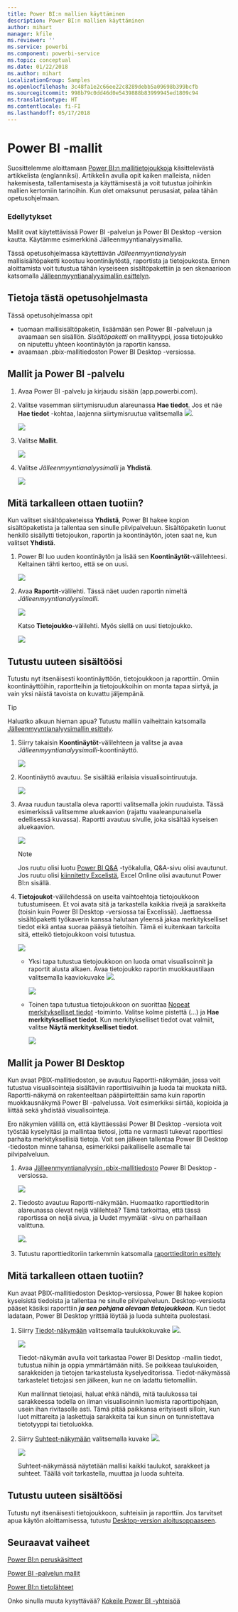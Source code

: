 ```yaml
---
title: Power BI:n mallien käyttäminen
description: Power BI:n mallien käyttäminen
author: mihart
manager: kfile
ms.reviewer: ''
ms.service: powerbi
ms.component: powerbi-service
ms.topic: conceptual
ms.date: 01/22/2018
ms.author: mihart
LocalizationGroup: Samples
ms.openlocfilehash: 3c48fa1e2c66ee22c8289debb5a09698b399bcfb
ms.sourcegitcommit: 998b79c0dd46d0e5439888b83999945ed1809c94
ms.translationtype: HT
ms.contentlocale: fi-FI
ms.lasthandoff: 05/17/2018
---
```

# <a name="the-power-bi-samples"></a>Power BI -mallit

Suosittelemme aloittamaan [Power BI:n mallitietojoukkoja](sample-datasets.md) käsittelevästä artikkelista (englanniksi). Artikkelin avulla opit kaiken malleista, niiden hakemisesta, tallentamisesta ja käyttämisestä ja voit tutustua joihinkin mallien kertomiin tarinoihin. Kun olet omaksunut perusasiat, palaa tähän opetusohjelmaan.   

### <a name="prerequisites"></a>Edellytykset
Mallit ovat käytettävissä Power BI -palvelun ja Power BI Desktop -version kautta. Käytämme esimerkkinä Jälleenmyyntianalyysimallia.

Tässä opetusohjelmassa käytettävän *Jälleenmyyntianalyysin* mallisisältöpaketti koostuu koontinäytöstä, raportista ja tietojoukosta.
Ennen aloittamista voit tutustua tähän kyseiseen sisältöpakettiin ja sen skenaarioon katsomalla [Jälleenmyyntianalyysimallin esittelyn](sample-retail-analysis.md).

## <a name="about-this-tutorial"></a>Tietoja tästä opetusohjelmasta
Tässä opetusohjelmassa opit 
- tuomaan mallisisältöpaketin, lisäämään sen Power BI -palveluun ja avaamaan sen sisällön. *Sisältöpaketti* on mallityyppi, jossa tietojoukko on niputettu yhteen koontinäytön ja raportin kanssa. 
-  avaamaan .pbix-mallitiedoston Power BI Desktop -versiossa.


## <a name="samples-and-power-bi-service"></a>Mallit ja Power BI -palvelu

1. Avaa Power BI -palvelu ja kirjaudu sisään (app.powerbi.com).
2. Valitse vasemman siirtymisruudun alareunassa **Hae tiedot**. Jos et näe **Hae tiedot** -kohtaa, laajenna siirtymisruutua valitsemalla ![](media/sample-tutorial-connect-to-the-samples/expand-nav.png).
   
   ![](media/sample-tutorial-connect-to-the-samples/pbi_getdata.png)
5. Valitse **Mallit**.  
   
   ![](media/sample-tutorial-connect-to-the-samples/pbi_samplesdownload.png)
6. Valitse *Jälleenmyyntianalyysimalli* ja **Yhdistä**.   
   
   ![](media/sample-tutorial-connect-to-the-samples/pbi_retailanalysissampleconnect.png)

## <a name="what-exactly-was-imported"></a>Mitä tarkalleen ottaen tuotiin?
Kun valitset sisältöpaketeissa **Yhdistä**, Power BI hakee kopion sisältöpaketista ja tallentaa sen sinulle pilvipalveluun. Sisältöpaketin luonut henkilö sisällytti tietojoukon, raportin ja koontinäytön, joten saat ne, kun valitset **Yhdistä**. 

1. Power BI luo uuden koontinäytön ja lisää sen **Koontinäytöt**-välilehteesi. Keltainen tähti kertoo, että se on uusi.
   
   ![](media/sample-tutorial-connect-to-the-samples/power-bi-new-dashboard.png)
2. Avaa **Raportit**-välilehti.  Tässä näet uuden raportin nimeltä *Jälleenmyyntianalyysimalli*.
   
   ![](media/sample-tutorial-connect-to-the-samples/power-bi-new-report.png)
   
   Katso **Tietojoukko**-välilehti.  Myös siellä on uusi tietojoukko.
   
   ![](media/sample-tutorial-connect-to-the-samples/power-bi-new-dataset.png)

## <a name="explore-your-new-content"></a>Tutustu uuteen sisältöösi
Tutustu nyt itsenäisesti koontinäyttöön, tietojoukkoon ja raporttiin. Omiin koontinäyttöihin, raportteihin ja tietojoukkoihin on monta tapaa siirtyä, ja vain yksi näistä tavoista on kuvattu jäljempänä.  

> [!TIP]
> Haluatko alkuun hieman apua?  Tutustu malliin vaiheittain katsomalla [Jälleenmyyntianalyysimallin esittely](sample-retail-analysis.md).
> 
> 

1. Siirry takaisin **Koontinäytöt**-välilehteen ja valitse ja avaa *Jälleenmyyntianalyysimalli*-koontinäyttö.    
   
   ![](media/sample-tutorial-connect-to-the-samples/power-bi-dashboards.png)
2. Koontinäyttö avautuu.  Se sisältää erilaisia visualisointiruutuja.
   
   ![](media/sample-tutorial-connect-to-the-samples/power-bi-dashboards2new.png)
3. Avaa ruudun taustalla oleva raportti valitsemalla jokin ruuduista.  Tässä esimerkissä valitsemme aluekaavion (rajattu vaaleanpunaisella edellisessä kuvassa). Raportti avautuu sivulle, joka sisältää kyseisen aluekaavion.
   
    ![](media/sample-tutorial-connect-to-the-samples/power-bi-report.png)
   
   > [!NOTE]
   > Jos ruutu olisi luotu [Power BI Q&A](power-bi-q-and-a.md) -työkalulla, Q&A-sivu olisi avautunut. Jos ruutu olisi [kiinnitetty Excelistä](service-dashboard-pin-tile-from-excel.md), Excel Online olisi avautunut Power BI:n sisällä.
   > 
   > 
1. **Tietojoukot**-välilehdessä on useita vaihtoehtoja tietojoukkoon tutustumiseen.  Et voi avata sitä ja tarkastella kaikkia rivejä ja sarakkeita (toisin kuin Power BI Desktop -versiossa tai Excelissä).  Jaettaessa sisältöpaketti työkaverin kanssa halutaan yleensä jakaa merkitykselliset tiedot eikä antaa suoraa pääsyä tietoihin. Tämä ei kuitenkaan tarkoita sitä, etteikö tietojoukkoon voisi tutustua.  
   
   ![](media/sample-tutorial-connect-to-the-samples/power-bi-chart-icon2.png)
   
   * Yksi tapa tutustua tietojoukkoon on luoda omat visualisoinnit ja raportit alusta alkaen.  Avaa tietojoukko raportin muokkaustilaan valitsemalla kaaviokuvake ![](media/sample-tutorial-connect-to-the-samples/power-bi-chart-icon4.png).
     
       ![](media/sample-tutorial-connect-to-the-samples/power-bi-report-editing.png)
   * Toinen tapa tutustua tietojoukkoon on suorittaa [Nopeat merkitykselliset tiedot](service-insights.md) -toiminto. Valitse kolme pistettä (...) ja **Hae merkitykselliset tiedot**. Kun merkitykselliset tiedot ovat valmiit, valitse **Näytä merkitykselliset tiedot**.
     
       ![](media/sample-tutorial-connect-to-the-samples/power-bi-insights.png)

## <a name="samples-and-power-bi-desktop"></a>Mallit ja Power BI Desktop 
Kun avaat PBIX-mallitiedoston, se avautuu Raportti-näkymään, jossa voit tutustua visualisointeja sisältäviin raporttisivuihin ja luoda tai muokata niitä. Raportti-näkymä on rakenteeltaan pääpiirteittäin sama kuin raportin muokkausnäkymä Power BI -palvelussa. Voit esimerkiksi siirtää, kopioida ja liittää sekä yhdistää visualisointeja.

Ero näkymien välillä on, että käyttäessäsi Power BI Desktop -versiota voit työstää kyselyitäsi ja mallintaa tietosi, jotta ne varmasti tukevat raporttiesi parhaita merkityksellisiä tietoja. Voit sen jälkeen tallentaa Power BI Desktop -tiedoston minne tahansa, esimerkiksi paikalliselle asemalle tai pilvipalveluun.

1. Avaa [Jälleenmyyntianalyysin .pbix-mallitiedosto](http://download.microsoft.com/download/9/6/D/96DDC2FF-2568-491D-AAFA-AFDD6F763AE3/Retail%20Analysis%20Sample%20PBIX.pbix) Power BI Desktop -versiossa. 

    ![](media/sample-tutorial-connect-to-the-samples/power-bi-samples-desktop.png)

1. Tiedosto avautuu Raportti-näkymään. Huomaatko raporttieditorin alareunassa olevat neljä välilehteä? Tämä tarkoittaa, että tässä raportissa on neljä sivua, ja Uudet myymälät -sivu on parhaillaan valittuna. 

    ![](media/sample-tutorial-connect-to-the-samples/power-bi-sample-tabs.png).

3. Tutustu raporttieditoriin tarkemmin katsomalla [raporttieditorin esittely](service-the-report-editor-take-a-tour.md)

## <a name="what-exactly-was-imported"></a>Mitä tarkalleen ottaen tuotiin?
Kun avaat PBIX-mallitiedoston Desktop-versiossa, Power BI hakee kopion kyseisistä tiedoista ja tallentaa ne sinulle pilvipalveluun. Desktop-versiosta pääset käsiksi raporttiin ***ja sen pohjana olevaan tietojoukkoon***. Kun tiedot ladataan, Power BI Desktop yrittää löytää ja luoda suhteita puolestasi.  

1. Siirry [Tiedot-näkymään](desktop-data-view.md) valitsemalla taulukkokuvake ![](media/sample-tutorial-connect-to-the-samples/power-bi-data-icon.png).
 
    ![](media/sample-tutorial-connect-to-the-samples/power-bi-desktop-sample-data.png)

    Tiedot-näkymän avulla voit tarkastaa Power BI Desktop -mallin tiedot, tutustua niihin ja oppia ymmärtämään niitä. Se poikkeaa taulukoiden, sarakkeiden ja tietojen tarkastelusta kyselyeditorissa. Tiedot-näkymässä tarkastelet tietojasi sen jälkeen, kun ne on ladattu tietomalliin.

    Kun mallinnat tietojasi, haluat ehkä nähdä, mitä taulukossa tai sarakkeessa todella on ilman visualisoinnin luomista raporttipohjaan, usein ihan rivitasolle asti. Tämä pitää paikkansa erityisesti silloin, kun luot mittareita ja laskettuja sarakkeita tai kun sinun on tunnistettava tietotyyppi tai tietoluokka.

1. Siirry [Suhteet-näkymään](desktop-relationship-view.md) valitsemalla kuvake ![](media/sample-tutorial-connect-to-the-samples/power-bi-desktop-relationship-icon.png).
 
    ![](media/sample-tutorial-connect-to-the-samples/power-bi-relationships.png)

    Suhteet-näkymässä näytetään mallisi kaikki taulukot, sarakkeet ja suhteet. Täällä voit tarkastella, muuttaa ja luoda suhteita.

## <a name="explore-your-new-content"></a>Tutustu uuteen sisältöösi
Tutustu nyt itsenäisesti tietojoukkoon, suhteisiin ja raporttiin. Jos tarvitset apua käytön aloittamisessa, tutustu [Desktop-version aloitusoppaaseen](desktop-getting-started.md).    


## <a name="next-steps"></a>Seuraavat vaiheet
[Power BI:n peruskäsitteet](service-basic-concepts.md)

[Power BI -palvelun mallit](sample-datasets.md)

[Power BI:n tietolähteet](service-get-data.md)

Onko sinulla muuta kysyttävää? [Kokeile Power BI -yhteisöä](http://community.powerbi.com/)

